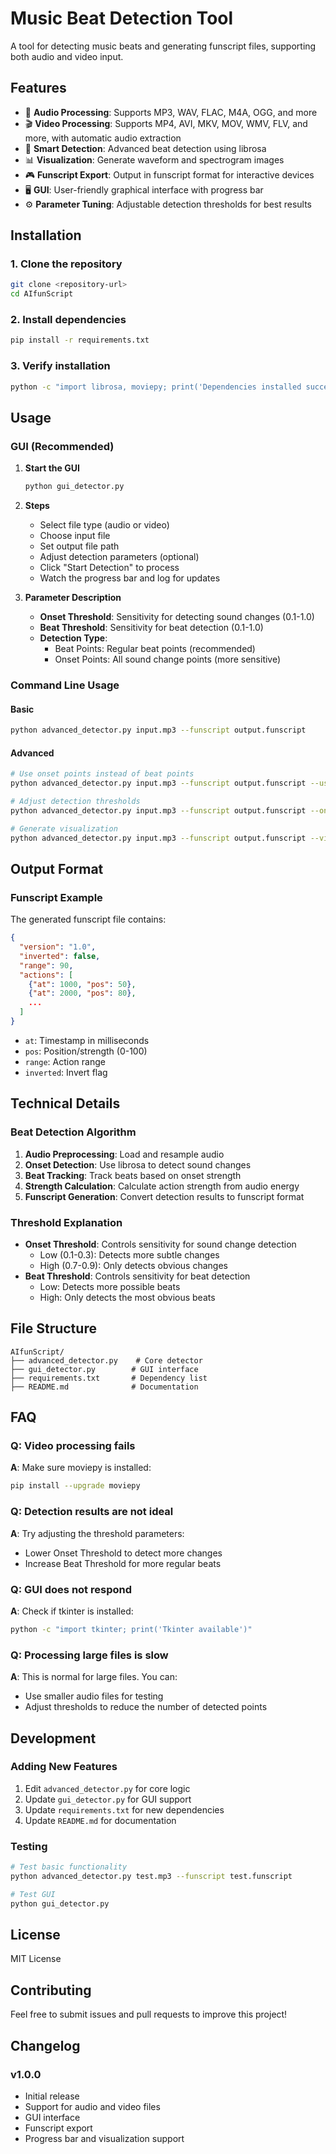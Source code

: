 # Music Beat Detection Tool

A tool for detecting music beats and generating funscript files, supporting both audio and video input.

## Features

- 🎵 **Audio Processing**: Supports MP3, WAV, FLAC, M4A, OGG, and more
- 🎬 **Video Processing**: Supports MP4, AVI, MKV, MOV, WMV, FLV, and more, with automatic audio extraction
- 🎯 **Smart Detection**: Advanced beat detection using librosa
- 📊 **Visualization**: Generate waveform and spectrogram images
- 🎮 **Funscript Export**: Output in funscript format for interactive devices
- 🖥️ **GUI**: User-friendly graphical interface with progress bar
- ⚙️ **Parameter Tuning**: Adjustable detection thresholds for best results

## Installation

### 1. Clone the repository
```bash
git clone <repository-url>
cd AIfunScript
```

### 2. Install dependencies
```bash
pip install -r requirements.txt
```

### 3. Verify installation
```bash
python -c "import librosa, moviepy; print('Dependencies installed successfully!')"
```

## Usage

### GUI (Recommended)

1. **Start the GUI**
   ```bash
   python gui_detector.py
   ```

2. **Steps**
   - Select file type (audio or video)
   - Choose input file
   - Set output file path
   - Adjust detection parameters (optional)
   - Click "Start Detection" to process
   - Watch the progress bar and log for updates

3. **Parameter Description**
   - **Onset Threshold**: Sensitivity for detecting sound changes (0.1-1.0)
   - **Beat Threshold**: Sensitivity for beat detection (0.1-1.0)
   - **Detection Type**:
     - Beat Points: Regular beat points (recommended)
     - Onset Points: All sound change points (more sensitive)

### Command Line Usage

#### Basic
```bash
python advanced_detector.py input.mp3 --funscript output.funscript
```

#### Advanced
```bash
# Use onset points instead of beat points
python advanced_detector.py input.mp3 --funscript output.funscript --use-onset

# Adjust detection thresholds
python advanced_detector.py input.mp3 --funscript output.funscript --onset-threshold 0.3 --beat-threshold 0.7

# Generate visualization
python advanced_detector.py input.mp3 --funscript output.funscript --visualize
```

## Output Format

### Funscript Example
The generated funscript file contains:
```json
{
  "version": "1.0",
  "inverted": false,
  "range": 90,
  "actions": [
    {"at": 1000, "pos": 50},
    {"at": 2000, "pos": 80},
    ...
  ]
}
```
- `at`: Timestamp in milliseconds
- `pos`: Position/strength (0-100)
- `range`: Action range
- `inverted`: Invert flag

## Technical Details

### Beat Detection Algorithm
1. **Audio Preprocessing**: Load and resample audio
2. **Onset Detection**: Use librosa to detect sound changes
3. **Beat Tracking**: Track beats based on onset strength
4. **Strength Calculation**: Calculate action strength from audio energy
5. **Funscript Generation**: Convert detection results to funscript format

### Threshold Explanation
- **Onset Threshold**: Controls sensitivity for sound change detection
  - Low (0.1-0.3): Detects more subtle changes
  - High (0.7-0.9): Only detects obvious changes
- **Beat Threshold**: Controls sensitivity for beat detection
  - Low: Detects more possible beats
  - High: Only detects the most obvious beats

## File Structure

```
AIfunScript/
├── advanced_detector.py    # Core detector
├── gui_detector.py        # GUI interface
├── requirements.txt       # Dependency list
├── README.md              # Documentation
```

## FAQ

### Q: Video processing fails
**A**: Make sure moviepy is installed:
```bash
pip install --upgrade moviepy
```

### Q: Detection results are not ideal
**A**: Try adjusting the threshold parameters:
- Lower Onset Threshold to detect more changes
- Increase Beat Threshold for more regular beats

### Q: GUI does not respond
**A**: Check if tkinter is installed:
```bash
python -c "import tkinter; print('Tkinter available')"
```

### Q: Processing large files is slow
**A**: This is normal for large files. You can:
- Use smaller audio files for testing
- Adjust thresholds to reduce the number of detected points

## Development

### Adding New Features
1. Edit `advanced_detector.py` for core logic
2. Update `gui_detector.py` for GUI support
3. Update `requirements.txt` for new dependencies
4. Update `README.md` for documentation

### Testing
```bash
# Test basic functionality
python advanced_detector.py test.mp3 --funscript test.funscript

# Test GUI
python gui_detector.py
```

## License

MIT License

## Contributing

Feel free to submit issues and pull requests to improve this project!

## Changelog

### v1.0.0
- Initial release
- Support for audio and video files
- GUI interface
- Funscript export
- Progress bar and visualization support 